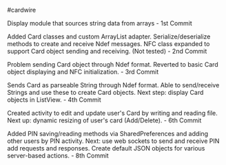 #cardwire

Display module that sources string data from arrays - 1st Commit

Added Card classes and custom ArrayList adapter. Serialize/deserialize methods to create and receive Ndef messages. NFC class expanded to support Card object sending and receiving. (Not tested) - 2nd Commit

Problem sending Card object through Ndef format. Reverted to basic Card object displaying and NFC initialization. - 3rd Commit

Sends Card as parseable String through Ndef format. Able to send/receive Strings and use these to create Card objects. Next step: display Card objects in ListView. - 4th Commit

Created activity to edit and update user's Card by writing and reading file. Next up: dynamic resizing of user's card (Add/Delete). - 6th Commit

Added PIN saving/reading methods via SharedPreferences and adding other users by PIN activity. Next: use web sockets to send and receive PIN add requests and responses. Create default JSON objects for various server-based actions. - 8th Commit 
